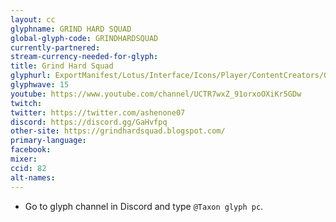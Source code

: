 ```yaml
---
layout: cc
glyphname: GRIND HARD SQUAD
global-glyph-code: GRINDHARDSQUAD
currently-partnered:
stream-currency-needed-for-glyph:
title: Grind Hard Squad
glyphurl: ExportManifest/Lotus/Interface/Icons/Player/ContentCreators/GrindHardSquad.png
glyphwave: 15
youtube: https://www.youtube.com/channel/UCTR7wxZ_91orxoOXiKr5GDw
twitch:
twitter: https://twitter.com/ashenone07
discord: https://discord.gg/GaHvfpq
other-site: https://grindhardsquad.blogspot.com/
primary-language:
facebook:
mixer:
ccid: 82
alt-names:
---
```

* Go to glyph channel in Discord and type `@Taxon glyph pc`.
